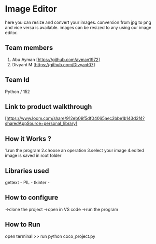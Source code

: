 # Image Editor
here you can resize and convert your images. conversion from jpg to png and vice versa is available. images can be resized to any using our image editor.

## Team members
1. Abu Ayman [https://github.com/ayman1972]
2. Divyant M [https://github.com/Divyant07]

## Team Id
Python / 152

## Link to product walkthrough
[https://www.loom.com/share/912eb09f5df04065aec3bbe1b143d3f4?sharedAppSource=personal_library]

## How it Works ?
1.run the program
2.choose an operation
3.select your image
4.edited image is saved in root folder

## Libraries used
gettext -
PIL -
tkinter -

## How to configure
->clone the project
->open in VS code
->run the program

## How to Run
open terminal >> 
run python coco_project.py
